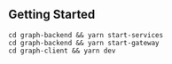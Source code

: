 ## Getting Started

```
cd graph-backend && yarn start-services
cd graph-backend && yarn start-gateway
cd graph-client && yarn dev
```

